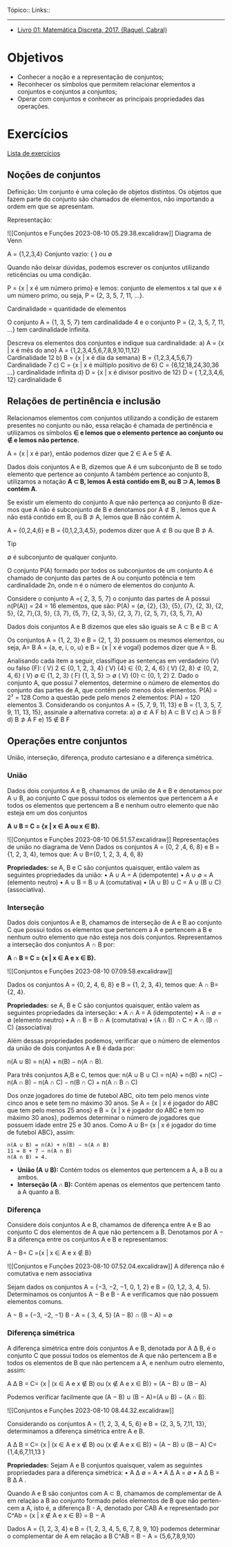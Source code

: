 Tópico::
Links::

---

- [Livro 01: Matemática Discreta, 2017. (Raquel, Cabral)](livro01-Raquel-Cabral.pdf)

# Objetivos
- Conhecer a noção e a representação de conjuntos;
- Reconhecer os símbolos que permitem relacionar elementos a conjuntos e conjuntos a conjuntos;
- Operar com conjuntos e conhecer as principais propriedades das operações.

# Exercícios
[Lista de exercícios](exerc-01-med-2023.pdf)
## Noções de conjuntos
Definição: Um conjunto é uma coleção de objetos distintos. Os objetos que fazem parte do conjunto são chamados de elementos, não importando a ordem em que se apresentam.

Representação:

![[Conjuntos e Funções 2023-08-10 05.29.38.excalidraw]]
Diagrama de Venn

A = {1,2,3,4}
Conjunto vazio:  { } ou ∅

Quando não deixar dúvidas, podemos escrever os conjuntos utilizando reticências ou uma condição.

P = {x | x é um número primo} e lemos: conjunto de elementos x
tal que x é um número primo, ou seja, P = {2, 3, 5, 7, 11, ...}.

Cardinalidade = quantidade de elementos

O conjunto A = {1, 3, 5, 7} tem cardinalidade 4 e o conjunto
P = {2, 3, 5, 7, 11, ...} tem cardinalidade infinita.

Descreva os elementos dos conjuntos e indique sua cardinalidade:
a) A = {x | x é mês do ano} 
	A = {1,2,3,4,5,6,7,8,9,10,11,12}  
	Cardinalidade 12
b) B = {x | x é dia da semana}
	B = {1,2,3,4,5,6,7}
	Cardinalidade 7
c) C = {x | x é múltiplo positivo de 6}
	C = {6,12,18,24,30,36 ...}
	cardinalidade infinita
d) D = {x | x é divisor positivo de 12}
	D = { 1,2,3,4,6, 12}
	cardinalidade 6

## Relações de pertinência e inclusão

Relacionamos elementos com conjuntos utilizando a condição de estarem presentes no conjunto ou não, essa relação é chamada de pertinência e utilizamos os símbolos **∈ e lemos que o elemento pertence ao conjunto ou ∉ e lemos não pertence.**

A = {x | x é par}, então podemos dizer que 2 ∈ A e 5 ∉ A.

Dados dois conjuntos A e B, dizemos que A é um subconjunto de B se todo elemento que pertence ao conjunto A também pertence ao conjunto B, utilizamos a notação **A ⊂ B, lemos A está contido em B, ou B ⊃ A, lemos B contém A**.

Se existir um elemento do conjunto A que não pertença ao conjunto B dize-
mos que A não é subconjunto de B e denotamos por A ⊄ B , lemos que A não
está contido em B, ou B ⊅ A, lemos que B não contém A.

A = {0,2,4,6} e B = {0,1,2,3,4,5}, podemos dizer que A ⊄ B ou que B ⊅ A.

>[!tip]
>∅ é subconjunto de qualquer conjunto.


O conjunto P(A) formado por todos os subconjuntos de um conjunto A é chamado de conjunto das partes de A ou conjunto potência e tem cardinalidade 2n, onde n é o número de elementos do conjunto A.

Considere o conjunto A ={ 2, 3, 5, 7} o conjunto das partes de A possui 
n(P(A)) = 24 = 16 elementos, que são:
P(A) = {∅, {2}, {3}, {5}, {7}, {2, 3}, {2, 5}, {2, 7},{3, 5}, {3, 7}, {5, 7}, {2, 3, 5}, {2, 3, 7},
{2, 5, 7}, {3, 5, 7}, A}

Dados dois conjuntos A e B dizemos que eles são iguais se A ⊂ B e B ⊂ A

Os conjuntos A = {1, 2, 3} e B = {2, 1, 3} possuem os mesmos elementos, ou seja, A= B
A = {a, e, i, o, u} e B = {x | x é vogal} podemos dizer que A = B.

Analisando cada item a seguir, classifique as sentenças em verdadeiro (V) ou falso (F):
( V) 2 ∈ {0, 1, 2, 3, 4}
( V) {4} ∈ {0, 2, 4, 6}
( V) {2, 8} ⊄ {0, 2, 4, 6}
( V) ∅ ∈ {1, 2, 3}
( F) {1, 3, 5} ⊃ ∅
( V) {0} ⊂ {0, 1, 2}
2. Dado o conjunto A, que possui 7 elementos, determine o número de elementos do conjunto das partes de A, que contém pelo menos dois elementos.
P(A) = 2⁷ = 128
Como a questão pede pelo menos 2 elementos: P(A) = 120 elementos
3. Considerando os conjuntos A = {5, 7, 9, 11, 13} e B = {1, 3, 5, 7, 9, 11, 13, 15}, assinale a alternativa correta:
a) ∅ ⊄ A F
b) A ⊂ B V
c) A ⊃ B F
d) B ⊅ A F
e) 15 ∉ B F

## Operações entre conjuntos
União, interseção, diferença, produto cartesiano e a diferença simétrica.

### União
Dados dois conjuntos A e B, chamamos de união de A e B e denotamos por A ∪ B, ao conjunto C que possui todos os elementos que pertencem a A e todos os elementos que pertencem a B e nenhum outro elemento que não esteja em um dos conjuntos

**A ∪ B = C = {x | x ∈ A ou x ∈ B}.**

![[Conjuntos e Funções 2023-08-10 06.51.57.excalidraw]]
Representações de união no diagrama de Venn
Dados os conjuntos A = {0, 2 ,4, 6, 8} e B = {1, 2, 3, 4}, temos que:
A ∪ B={0, 1, 2, 3, 4, 6, 8}

**Propriedades:** se A, B e C são conjuntos quaisquer, então valem as seguintes
propriedades da união:
• A ∪ A = A (idempotente)
• A ∪ ∅ = A (elemento neutro)
• A ∪ B = B ∪ A (comutativa)
• (A ∪ B) ∪ C = A ∪ (B ∪ C) (associativa).

### Interseção
 Dados dois conjuntos A e B, chamamos de interseção de A e B ao conjunto C que possui todos os elementos que pertencem a A e pertencem a B e nenhum outro elemento que não esteja nos dois conjuntos. Representamos a interseção dos conjuntos A ∩ B por:
 
**A ∩ B = C = {x | x ∈ A e x ∈ B}.**

![[Conjuntos e Funções 2023-08-10 07.09.58.excalidraw]]

Dados os conjuntos A = {0, 2, 4, 6, 8} e B = {1, 2, 3, 4}, temos que:
A ∩ B={2, 4}.

**Propriedades:** se A, B e C são conjuntos quaisquer, então valem as seguintes propriedades da interseção:
• A ∩ A = A (idempotente)
• A ∩ ∅ = ∅ (elemento neutro)
• A ∩ B = B ∩ A (comutativa)
• (A ∩ B) ∩ C = A ∩ (B ∩ C) (associativa)

Além dessas propriedades podemos, verificar que o número de elementos da união de dois conjuntos A e B é dada por:

n(A ∪ B) = n(A) + n(B) − n(A ∩ B).

Para três conjuntos A,B e C, temos que:
n(A ∪ B ∪ C) = n(A) + n(B) + n(C) − n(A ∩ B) − n(A ∩ C) − n(B ∩ C) + n(A ∩ B ∩ C)

Dos onze jogadores do time de futebol ABC, oito tem pelo menos vinte cinco anos e sete tem no máximo 30 anos. Se A = {x | x é jogador do ABC que tem pelo menos 25 anos} e B = {x | x é jogador do ABC e tem no máximo 30 anos}, podemos determinar o número de jogadores que possuem idade entre 25 e 30 anos. Como A ∪ B= {x | x é jogador do time de futebol ABC}, assim:

	n(A ∪ B) = n(A) + n(B) − n(A ∩ B)
	11 = 8 + 7 − n(A ∩ B)
	n(A ∩ B) = 4.

- **União (A ∪ B):** Contém todos os elementos que pertencem a A, a B ou a ambos.
- **Interseção (A ∩ B):** Contém apenas os elementos que pertencem tanto a A quanto a B.

### Diferença
Considere dois conjuntos A e B, chamamos de diferença entre A e B ao conjunto C dos elementos de A que não pertencem a B. Denotamos por A − B a diferença entre os conjuntos A e B e representamos:

A − B= C ={x | x ∈ A e x ∉ B}

![[Conjuntos e Funções 2023-08-10 07.52.04.excalidraw]]
A diferença não é comutativa e nem associativa

Sejam dados os conjuntos A = {−3, −2, −1, 0, 1, 2} e B = {0, 1,2, 3, 4, 5}. Determinamos os conjuntos A − B e B - A e verificamos que não possuem elementos comuns.

A − B  = {−3, −2, −1} 
B - A  = { 3, 4, 5}
(A − B) ∩ (B − A) = ∅

###  Diferença simétrica
A diferença simétrica entre dois conjuntos A e B, denotada por A ∆ B, é o conjunto C que possui todos os elementos de A que não pertencem a B e todos os elementos de B que não pertencem a A, e nenhum outro elemento, assim: 

A ∆ B = C= {x | (x ∈ A e x ∉ B) ou (x ∉ A e x ∈ B)} = (A − B) ∪ (B − A)

Podemos verificar facilmente que (A − B) ∪ (B − A)=(A ∪ B) − (A ∩ B).

![[Conjuntos e Funções 2023-08-10 08.44.32.excalidraw]]

Considerando os conjuntos A = {1, 2, 3, 4, 5, 6} e B = {2, 3, 5, 7,11, 13}, determinamos a diferença simétrica entre A e B.

A ∆ B = C= {x | (x ∈ A e x ∉ B) ou (x ∉ A e x ∈ B)} = (A − B) ∪ (B − A)
 C= {1,4,6,7,11,13 } 
 
**Propriedades:** Sejam A e B conjuntos quaisquer, valem as seguintes propriedades para a diferença simétrica:
• A ∆ ∅ = A
• A ∆ A = ∅
• A ∆ B = B ∆ A .

Quando A e B são conjuntos com A ⊂ B, chamamos de complementar de A
em relação a B ao conjunto formado pelos elementos de B que não perten-
cem a A, isto é, a diferença B - A, denotado por CAB
A e representado por
C^Ab = {x | x ∉ A e x ∈ B} = B − A

Dados A = {1, 2, 3, 4} e B = {1, 2, 3, 4, 5, 6, 7, 8, 9, 10} podemos
determinar o complementar de A em relação a B
C^AB = B − A = {5,6,7,8,9,10}